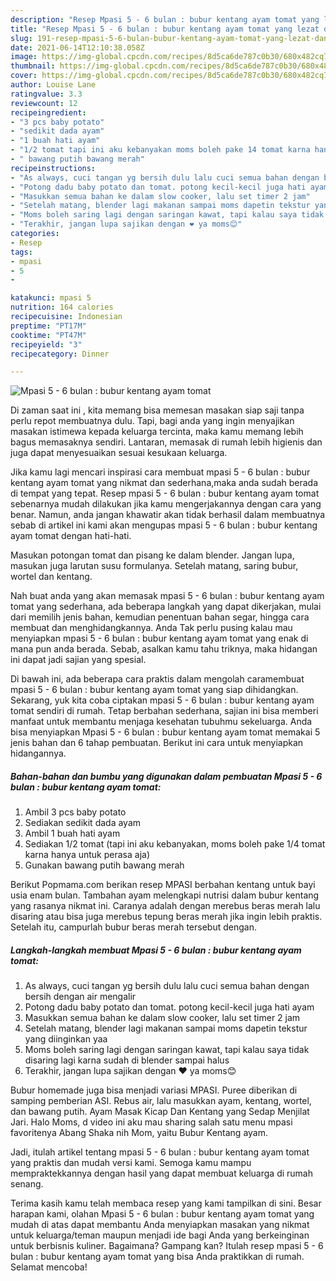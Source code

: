 ```yaml
---
description: "Resep Mpasi 5 - 6 bulan : bubur kentang ayam tomat yang lezat dan Mudah Dibuat"
title: "Resep Mpasi 5 - 6 bulan : bubur kentang ayam tomat yang lezat dan Mudah Dibuat"
slug: 191-resep-mpasi-5-6-bulan-bubur-kentang-ayam-tomat-yang-lezat-dan-mudah-dibuat
date: 2021-06-14T12:10:38.058Z
image: https://img-global.cpcdn.com/recipes/8d5ca6de787c0b30/680x482cq70/mpasi-5-6-bulan-bubur-kentang-ayam-tomat-foto-resep-utama.jpg
thumbnail: https://img-global.cpcdn.com/recipes/8d5ca6de787c0b30/680x482cq70/mpasi-5-6-bulan-bubur-kentang-ayam-tomat-foto-resep-utama.jpg
cover: https://img-global.cpcdn.com/recipes/8d5ca6de787c0b30/680x482cq70/mpasi-5-6-bulan-bubur-kentang-ayam-tomat-foto-resep-utama.jpg
author: Louise Lane
ratingvalue: 3.3
reviewcount: 12
recipeingredient:
- "3 pcs baby potato"
- "sedikit dada ayam"
- "1 buah hati ayam"
- "1/2 tomat tapi ini aku kebanyakan moms boleh pake 14 tomat karna hanya untuk perasa aja"
- " bawang putih bawang merah"
recipeinstructions:
- "As always, cuci tangan yg bersih dulu lalu cuci semua bahan dengan bersih dengan air mengalir"
- "Potong dadu baby potato dan tomat. potong kecil-kecil juga hati ayam"
- "Masukkan semua bahan ke dalam slow cooker, lalu set timer 2 jam"
- "Setelah matang, blender lagi makanan sampai moms dapetin tekstur yang diinginkan yaa"
- "Moms boleh saring lagi dengan saringan kawat, tapi kalau saya tidak disaring lagi karna sudah di blender sampai halus"
- "Terakhir, jangan lupa sajikan dengan ❤️ ya moms😊"
categories:
- Resep
tags:
- mpasi
- 5
- 

katakunci: mpasi 5  
nutrition: 164 calories
recipecuisine: Indonesian
preptime: "PT17M"
cooktime: "PT47M"
recipeyield: "3"
recipecategory: Dinner

---
```



![Mpasi 5 - 6 bulan : bubur kentang ayam tomat](https://img-global.cpcdn.com/recipes/8d5ca6de787c0b30/680x482cq70/mpasi-5-6-bulan-bubur-kentang-ayam-tomat-foto-resep-utama.jpg)

Di zaman  saat ini , kita memang bisa memesan masakan siap saji tanpa perlu repot membuatnya dulu. Tapi, bagi anda yang ingin menyajikan masakan istimewa kepada keluarga tercinta, maka kamu memang lebih bagus memasaknya sendiri. Lantaran, memasak di rumah lebih higienis dan juga dapat menyesuaikan sesuai kesukaan keluarga.

Jika kamu lagi mencari inspirasi cara membuat mpasi 5 - 6 bulan : bubur kentang ayam tomat yang nikmat dan sederhana,maka anda sudah berada di tempat yang tepat. Resep mpasi 5 - 6 bulan : bubur kentang ayam tomat  sebenarnya mudah dilakukan jika kamu mengerjakannya dengan cara yang benar. Namun, anda jangan khawatir akan tidak berhasil dalam membuatnya 
sebab di artikel ini kami akan mengupas mpasi 5 - 6 bulan : bubur kentang ayam tomat dengan hati-hati.  

Masukan potongan tomat dan pisang ke dalam blender. Jangan lupa, masukan juga larutan susu formulanya. Setelah matang, saring bubur, wortel dan kentang.

Nah buat anda yang akan memasak mpasi 5 - 6 bulan : bubur kentang ayam tomat yang sederhana, ada beberapa langkah yang dapat dikerjakan, mulai dari memilih jenis bahan, kemudian penentuan bahan segar, hingga cara membuat dan menghidangkannya. Anda Tak perlu pusing kalau mau menyiapkan mpasi 5 - 6 bulan : bubur kentang ayam tomat yang enak di mana pun anda berada. Sebab, asalkan kamu  tahu triknya, maka hidangan ini dapat jadi sajian yang spesial.

Di bawah ini, ada beberapa cara praktis  dalam mengolah caramembuat mpasi 5 - 6 bulan : bubur kentang ayam tomat yang siap dihidangkan. Sekarang, yuk kita coba ciptakan mpasi 5 - 6 bulan : bubur kentang ayam tomat sendiri di rumah. Tetap berbahan sederhana, sajian ini bisa memberi manfaat untuk membantu menjaga kesehatan tubuhmu sekeluarga. Anda bisa menyiapkan Mpasi 5 - 6 bulan : bubur kentang ayam tomat memakai 5 jenis bahan dan 6 tahap pembuatan. Berikut ini cara untuk menyiapkan hidangannya.

<!--inarticleads1-->

##### Bahan-bahan dan bumbu yang digunakan dalam pembuatan Mpasi 5 - 6 bulan : bubur kentang ayam tomat:

1. Ambil 3 pcs baby potato
1. Sediakan sedikit dada ayam
1. Ambil 1 buah hati ayam
1. Sediakan 1/2 tomat (tapi ini aku kebanyakan, moms boleh pake 1/4 tomat karna hanya untuk perasa aja)
1. Gunakan  bawang putih bawang merah


Berikut Popmama.com berikan resep MPASI berbahan kentang untuk bayi usia enam bulan. Tambahan ayam melengkapi nutrisi dalam bubur kentang yang rasanya nikmat ini. Caranya adalah dengan merebus beras merah lalu disaring atau bisa juga merebus tepung beras merah jika ingin lebih praktis. Setelah itu, campurlah bubur beras merah tersebut dengan. 

<!--inarticleads2-->

##### Langkah-langkah membuat Mpasi 5 - 6 bulan : bubur kentang ayam tomat:

1. As always, cuci tangan yg bersih dulu lalu cuci semua bahan dengan bersih dengan air mengalir
1. Potong dadu baby potato dan tomat. potong kecil-kecil juga hati ayam
1. Masukkan semua bahan ke dalam slow cooker, lalu set timer 2 jam
1. Setelah matang, blender lagi makanan sampai moms dapetin tekstur yang diinginkan yaa
1. Moms boleh saring lagi dengan saringan kawat, tapi kalau saya tidak disaring lagi karna sudah di blender sampai halus
1. Terakhir, jangan lupa sajikan dengan ❤️ ya moms😊


Bubur homemade juga bisa menjadi variasi MPASI. Puree diberikan di samping pemberian ASI. Rebus air, lalu masukkan ayam, kentang, wortel, dan bawang putih. Ayam Masak Kicap Dan Kentang yang Sedap Menjilat Jari. Halo Moms, d video ini aku mau sharing salah satu menu mpasi favoritenya Abang Shaka nih Mom, yaitu Bubur Kentang ayam. 

Jadi, itulah artikel tentang  mpasi 5 - 6 bulan : bubur kentang ayam tomat  yang praktis dan mudah versi kami. Semoga kamu mampu mempraktekkannya dengan hasil yang dapat membuat keluarga di rumah senang. 

Terima kasih kamu telah membaca resep yang kami tampilkan di sini. Besar harapan kami, olahan  Mpasi 5 - 6 bulan : bubur kentang ayam tomat yang mudah di atas dapat membantu Anda menyiapkan masakan yang nikmat untuk keluarga/teman maupun menjadi ide bagi Anda yang berkeinginan untuk berbisnis kuliner. Bagaimana? Gampang kan? Itulah resep mpasi 5 - 6 bulan : bubur kentang ayam tomat yang bisa Anda praktikkan di rumah. Selamat mencoba!

